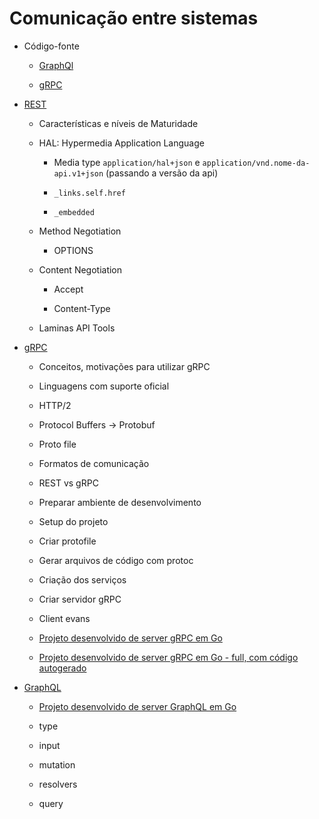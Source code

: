 # Comunicação entre sistemas

  - Código-fonte
  
    - [GraphQl](https://github.com/marciafc/fc-graphql)
	
	- [gRPC](https://github.com/marciafc/fc-grpc)
	
  - [REST](rest/README.MD)
  
    - Características e níveis de Maturidade
	
	- HAL: Hypermedia Application Language
	
	  - Media type ```application/hal+json``` e ```application/vnd.nome-da-api.v1+json``` (passando a versão da api)
	  
	  - ``` _links.self.href ```
	  
	  - ``` _embedded ```
	
    - Method Negotiation
	
	  - OPTIONS
	
	- Content Negotiation
	
	  - Accept
	  
	  - Content-Type
	
	- Laminas API Tools
	
  - [gRPC](grpc/README.MD)	
  
    - Conceitos, motivações para utilizar gRPC
	
	- Linguagens com suporte oficial	
	
	- HTTP/2
	
	- Protocol Buffers -> Protobuf
	
	- Proto file
	
	- Formatos de comunicação  
	
	- REST vs gRPC
	
	- Preparar ambiente de desenvolvimento
	
	- Setup do projeto
	
	- Criar protofile
	
	- Gerar arquivos de código com protoc
	
	- Criação dos serviços
	
	- Criar servidor gRPC
	
	- Client evans
	
	- [Projeto desenvolvido de server gRPC em Go](https://github.com/marciafc/grpc-go/tree/main)
	- [Projeto desenvolvido de server gRPC em Go - full, com código autogerado](https://github.com/marciafc/grpc-go/tree/full)
	
  - [GraphQL](graphql/README.MD)
  
    - [Projeto desenvolvido de server GraphQL em Go](https://github.com/marciafc/graphql-go)
	
	- type
	- input	
	- mutation
	- resolvers
	- query
	
